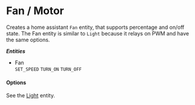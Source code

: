 # Fan / Motor

Creates a home assistant `Fan` entity, that supports percentage and on/off state.
The Fan entity is similar to `Light` because it relays on PWM and have the same options.

_**Entities**_

* Fan \
  `SET_SPEED` `TURN_ON` `TURN_OFF`

#### Options

See the [Light](./LIGHT.md#options) entity.
